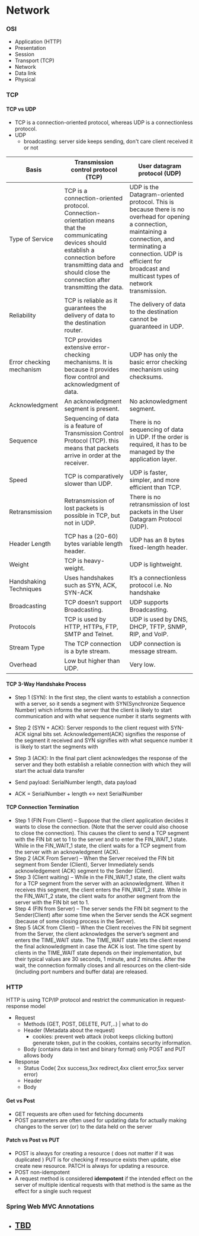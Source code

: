 # Network

### OSI
* Application (HTTP)
* Presentation
* Session
* Transport (TCP)
* Network
* Data link
* Physical

### TCP
#### TCP vs UDP
- TCP is a connection-oriented protocol, whereas UDP is a connectionless protocol.
- UDP
    - broadcasting: server side keeps sending, don't care client received it or not
    
| Basis | Transmission control protocol (TCP) | User datagram protocol (UDP) |
| --- | --- | --- |
| Type of Service | TCP is a connection-oriented protocol. Connection-orientation means that the communicating devices should establish a connection before transmitting data and should close the connection after transmitting the data. | UDP is the Datagram-oriented protocol. This is because there is no overhead for opening a connection, maintaining a connection, and terminating a connection. UDP is efficient for broadcast and multicast types of network transmission. |
| Reliability | TCP is reliable as it guarantees the delivery of data to the destination router. | The delivery of data to the destination cannot be guaranteed in UDP. |
| Error checking mechanism | TCP provides extensive error-checking mechanisms. It is because it provides flow control and acknowledgment of data. | UDP has only the basic error checking mechanism using checksums. |
| Acknowledgment | An acknowledgment segment is present. | No acknowledgment segment. |
| Sequence | Sequencing of data is a feature of Transmission Control Protocol (TCP). this means that packets arrive in order at the receiver. | There is no sequencing of data in UDP. If the order is required, it has to be managed by the application layer. |
| Speed | TCP is comparatively slower than UDP. | UDP is faster, simpler, and more efficient than TCP. |
| Retransmission | Retransmission of lost packets is possible in TCP, but not in UDP. | There is no retransmission of lost packets in the User Datagram Protocol (UDP). |
| Header Length | TCP has a (20-60) bytes variable length header. | UDP has an 8 bytes fixed-length header. |
| Weight | TCP is heavy-weight. | UDP is lightweight. |
| Handshaking Techniques | Uses handshakes such as SYN, ACK, SYN-ACK | It’s a connectionless protocol i.e. No handshake |
| Broadcasting | TCP doesn’t support Broadcasting. | UDP supports Broadcasting. |
| Protocols | TCP is used by HTTP, HTTPs, FTP, SMTP and Telnet. | UDP is used by DNS, DHCP, TFTP, SNMP, RIP, and VoIP. |
| Stream Type | The TCP connection is a byte stream. | UDP connection is message stream. |
| Overhead | Low but higher than UDP. | Very low. |

#### TCP 3-Way Handshake Process
- Step 1 (SYN): In the first step, the client wants to establish a connection with a server, so it sends a segment with SYN(Synchronize Sequence Number) which informs the server that the client is likely to start communication and with what sequence number it starts segments with
- Step 2 (SYN + ACK): Server responds to the client request with SYN-ACK signal bits set. Acknowledgement(ACK) signifies the response of the segment it received and SYN signifies with what sequence number it is likely to start the segments with
- Step 3 (ACK): In the final part client acknowledges the response of the server and they both establish a reliable connection with which they will start the actual data transfer

- Send payload: SerialNumber length, data payload
- ACK = SerialNumber + length <-> next SerialNumber

#### TCP Connection Termination
- Step 1 (FIN From Client) – 
Suppose that the client application decides it wants to close the connection. (Note that the server could also choose to close the connection). This causes the client to send a TCP segment with the FIN bit set to 1 to the server and to enter the FIN_WAIT_1 state. While in the FIN_WAIT_1 state, the client waits for a TCP segment from the server with an acknowledgment (ACK).
- Step 2 (ACK From Server) – 
When the Server received the FIN bit segment from Sender (Client), Server Immediately sends acknowledgement (ACK) segment to the Sender (Client).
- Step 3 (Client waiting) – 
While in the FIN_WAIT_1 state, the client waits for a TCP segment from the server with an acknowledgment. When it receives this segment, the client enters the FIN_WAIT_2 state. While in the FIN_WAIT_2 state, the client waits for another segment from the server with the FIN bit set to 1.
- Step 4 (FIN from Server) – 
The server sends the FIN bit segment to the Sender(Client) after some time when the Server sends the ACK segment (because of some closing process in the Server).
- Step 5 (ACK from Client) – 
When the Client receives the FIN bit segment from the Server, the client acknowledges the server’s segment and enters the TIME_WAIT state. The TIME_WAIT state lets the client resend the final acknowledgment in case the ACK is lost. The time spent by clients in the TIME_WAIT state depends on their implementation, but their typical values are 30 seconds, 1 minute, and 2 minutes. After the wait, the connection formally closes and all resources on the client-side (including port numbers and buffer data) are released.

### HTTP
HTTP is using TCP/IP protocol and restrict the communication in request-response model

- Request
    - Methods (GET, POST, DELETE, PUT,..) | what to do
    - Header (Metadata about the request)
        - cookies: prevent web attack (robot keeps clicking button) generate token, put in the cookies, contains security information.
    - Body (contains data in text and binary format) only POST and PUT allows body
- Response
    - Status Code( 2xx success,3xx redirect,4xx client error,5xx server error) 
    - Header
    - Body

#### Get vs Post 
- GET requests are often used for fetching documents
- POST parameters are often used for updating data for actually making changes to the server (or) to the data held on the server
    
#### Patch vs Post vs PUT
- POST is always for creating a resource ( does not matter if it was duplicated ) PUT is for checking if resource exists then update, else create new resource. PATCH is always for updating a resource.
- POST non-idempotent
- A request method is considered **idempotent** if the intended effect on the server of multiple identical requests with that method is the same as the effect for a single such request

### Spring Web MVC Annotations
- [TBD](https://springframework.guru/spring-framework-annotations/)
    - 


    
 


 




